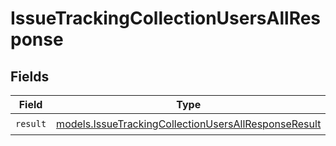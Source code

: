 # IssueTrackingCollectionUsersAllResponse


## Fields

| Field                                                                                                              | Type                                                                                                               | Required                                                                                                           | Description                                                                                                        |
| ------------------------------------------------------------------------------------------------------------------ | ------------------------------------------------------------------------------------------------------------------ | ------------------------------------------------------------------------------------------------------------------ | ------------------------------------------------------------------------------------------------------------------ |
| `result`                                                                                                           | [models.IssueTrackingCollectionUsersAllResponseResult](../models/issuetrackingcollectionusersallresponseresult.md) | :heavy_check_mark:                                                                                                 | N/A                                                                                                                |